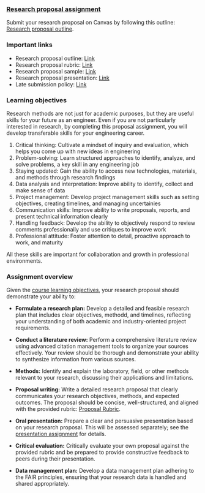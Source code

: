 ### [Research proposal assignment](https://aselshall.github.io/rm/hw/proposal-hw)

Submit your research proposal on Canvas by following this outline: [Research proposal outline](https://aselshall.github.io/rm/hw/proposal-outline).

### Important links
- Research proposal outline: [Link](https://aselshall.github.io/rm/hw/proposal-outline)
- Research proposal rubric: [Link](https://aselshall.github.io/rm/hw/proposal-rubric)
- Research proposal sample: [Link](https://aselshall.github.io/rm/hw/proposal-sample1.pdf)
- Research proposal presentation: [Link](https://aselshall.github.io/rm/hw/presentation-hw)
- Late submission policy: [Link](https://aselshall.github.io/rm/#late-assignment-and-report-policy)

### Learning objectives
Research methods are not just for academic purposes, but they are useful skills for your future as an engineer. Even if you are not particularly interested in research, by completing this proposal assignment, you will develop transferable skills for your engineering career.
  1. Critical thinking: Cultivate a mindset of inquiry and evaluation, which helps you come up with new ideas in engineering
  2. Problem-solving: Learn structured approaches to identify, analyze, and solve problems, a key skill in any engineering job
  3. Staying updated: Gain the ability to access new technologies, materials, and methods through research findings
  4. Data analysis and interpretation: Improve ability to identify, collect and make sense of data
  5. Project management: Develop project management skills such as setting objectives, creating timelines, and managing uncertainies
  6. Communication skills: Improve ability to write proposals, reports, and present technical information clearly
  7. Handling feedback: Develop the ability to objectively respond to review comments professionally and use critiques to improve work
  8. Professional attitude: Foster attention to detail, proactive approach to work, and maturity

All these skills are important for collaboration and growth in professional environments. 

### Assignment overview
Given the [course learning objectives](https://aselshall.github.io/rm/#course-learning-objectives), your research proposal should demonstrate your ability to:

- **Formulate a research plan:** Develop a detailed and feasible research plan that includes clear objectives, methodd, and timelines, reflecting your understanding of both academic and industry-oriented project requirements.
  
- **Conduct a literature review:** Perform a comprehensive literature review using advanced citation management tools to organize your sources effectively. Your review should be thorough and demonstrate your ability to synthesize information from various sources.

- **Methods:** Identify and explain the laboratory, field, or other methods relevant to your research, discussing their applications and limitations. 

- **Proposal writing:** Write a detailed research proposal that clearly communicates your research objectives, methods, and expected outcomes. The proposal should be concise, well-structured, and aligned with the provided rubric: [Proposal Rubric](https://aselshall.github.io/rm/hw/proposal-rubric).

- **Oral presentation:** Prepare a clear and persuasive presentation based on your research proposal. This will be assessed separately; see the [presentation assignment](https://aselshall.github.io/rm/hw/presentation-hw) for details.

- **Critical evaluation:** Critically evaluate your own proposal against the provided rubric and be prepared to provide constructive feedback to peers during their presentation.

- **Data management plan:** Develop a data management plan adhering to the FAIR principles, ensuring that your research data is handled and shared appropriately.
